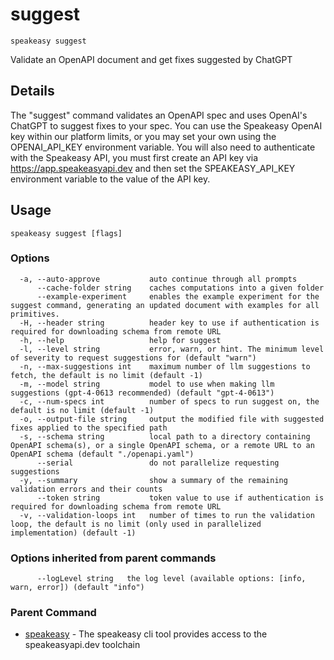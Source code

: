 # suggest  
`speakeasy suggest`  


Validate an OpenAPI document and get fixes suggested by ChatGPT  

## Details

The "suggest" command validates an OpenAPI spec and uses OpenAI's ChatGPT to suggest fixes to your spec.
You can use the Speakeasy OpenAI key within our platform limits, or you may set your own using the OPENAI_API_KEY environment variable. You will also need to authenticate with the Speakeasy API,
you must first create an API key via https://app.speakeasyapi.dev and then set the SPEAKEASY_API_KEY environment variable to the value of the API key.

## Usage

```
speakeasy suggest [flags]
```

### Options

```
  -a, --auto-approve           auto continue through all prompts
      --cache-folder string    caches computations into a given folder
      --example-experiment     enables the example experiment for the suggest command, generating an updated document with examples for all primitives.
  -H, --header string          header key to use if authentication is required for downloading schema from remote URL
  -h, --help                   help for suggest
  -l, --level string           error, warn, or hint. The minimum level of severity to request suggestions for (default "warn")
  -n, --max-suggestions int    maximum number of llm suggestions to fetch, the default is no limit (default -1)
  -m, --model string           model to use when making llm suggestions (gpt-4-0613 recommended) (default "gpt-4-0613")
  -c, --num-specs int          number of specs to run suggest on, the default is no limit (default -1)
  -o, --output-file string     output the modified file with suggested fixes applied to the specified path
  -s, --schema string          local path to a directory containing OpenAPI schema(s), or a single OpenAPI schema, or a remote URL to an OpenAPI schema (default "./openapi.yaml")
      --serial                 do not parallelize requesting suggestions
  -y, --summary                show a summary of the remaining validation errors and their counts
      --token string           token value to use if authentication is required for downloading schema from remote URL
  -v, --validation-loops int   number of times to run the validation loop, the default is no limit (only used in parallelized implementation) (default -1)
```

### Options inherited from parent commands

```
      --logLevel string   the log level (available options: [info, warn, error]) (default "info")
```

### Parent Command

* [speakeasy](README.md)	 - The speakeasy cli tool provides access to the speakeasyapi.dev toolchain
